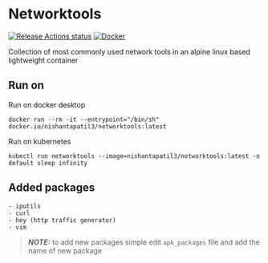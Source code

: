 # Networktools

[![Release Actions status](https://github.com/nishantapatil3/networktools/workflows/Release/badge.svg)](https://github.com/nishantapatil3/networktools/actions/workflows/release.yml)
[![Docker](https://badgen.net/badge/icon/docker?icon=docker&label)](https://hub.docker.com/r/nishantapatil3/networktools)

Collection of most commonly used network tools in an alpine linux based lightweight container

## Run on
Run on docker desktop
```
docker run --rm -it --entrypoint="/bin/sh" docker.io/nishantapatil3/networktools:latest
```

Run on kubernetes
```
kubectl run networktools --image=nishantapatil3/networktools:latest -n default sleep infinity
```

## Added packages
```
- iputils
- curl
- hey (http traffic generator)
- vim
```

> **_NOTE:_** to add new packages simple edit `apk_packages` file and add the name of new package
